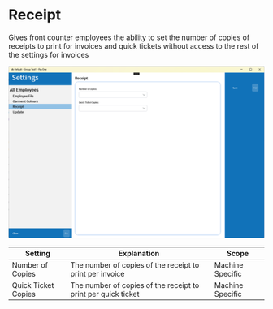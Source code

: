 # Receipt

Gives front counter employees the ability to set the number of copies of receipts to print for invoices and quick tickets without access to the rest of the settings for invoices

![Receipt](../../../.attachments/Documentation/Receipt.png "Receipt")

| Setting | Explanation | Scope |
| --- | --- | --- |
| Number of Copies | The number of copies of the receipt to print per invoice | Machine Specific |
| Quick Ticket Copies | The number of copies of the receipt to print per quick ticket | Machine Specific |